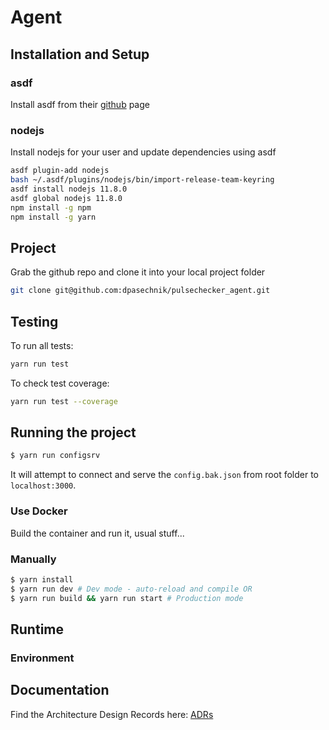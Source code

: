 # Agent

## Installation and Setup

### asdf

Install asdf from their [github](https://github.com/asdf-vm/asdf.git) page

### nodejs

Install nodejs for your user and update dependencies using asdf

```bash
asdf plugin-add nodejs
bash ~/.asdf/plugins/nodejs/bin/import-release-team-keyring
asdf install nodejs 11.8.0
asdf global nodejs 11.8.0
npm install -g npm
npm install -g yarn
```

## Project

Grab the github repo and clone it into your local project folder

```bash
git clone git@github.com:dpasechnik/pulsechecker_agent.git
```

## Testing

To run all tests:
```bash
yarn run test
```

To check test coverage:
```bash
yarn run test --coverage
```

## Running the project

```bash
$ yarn run configsrv
```

It will attempt to connect and serve the `config.bak.json` from root folder to `localhost:3000`.

### Use Docker

Build the container and run it, usual stuff...

### Manually

```bash
$ yarn install
$ yarn run dev # Dev mode - auto-reload and compile OR
$ yarn run build && yarn run start # Production mode
```

## Runtime

### Environment

## Documentation

Find the Architecture Design Records here: [ADRs](doc/adr)
